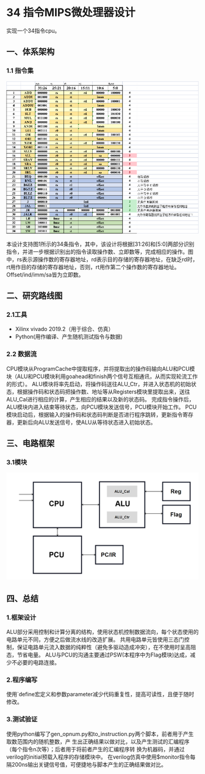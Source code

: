 # 34 指令MIPS微处理器设计
实现一个34指令cpu。

## 一、体系架构

### 1.1 指令集

![pic1](https://github.com/WongYuetYee/CPU34/blob/main/gen_instruction/%E5%9B%BE%E7%89%871.png)

本设计支持图1所示的34条指令，其中，该设计将根据[31:26]和[5:0]两部分识别指令，并进一步根据识别出的指令读取操作数、立即数等，完成相应的操作。图中，rs表示源操作数的寄存器地址，rd表示目的存储的寄存器地址，在缺乏rd时，rt用作目的存储的寄存器地址，否则，rt用作第二个操作数的寄存器地址。
Offset/ind/imm/sa皆为立即数。

## 二、研究路线图
### 2.1工具
- Xilinx vivado 2019.2（用于综合、仿真）
- Python(用作编译、产生随机测试指令与数据)

### 2.2 数据流
CPU模块从ProgramCache中提取程序，并将提取出的操作码输向ALU和PCU模块（ALU和PCU模块利用goahead和finish两个信号互相通讯，从而实现轮流工作的形式）。
ALU模块将率先启动，将操作码送往ALU_Ctr，并进入状态机的初始状态，根据操作码和状态码把操作数、地址等从Registers模块里提取出来，送往ALU_Cal进行相应的计算，产生相应的结果以及新的状态码。
完成指令操作后，ALU模块内进入结束等待状态，向PCU模块发送信号，PCU模块开始工作。
PCU模块启动后，根据输入的操作码和状态码判断是否进行程序跳转，更新指令寄存器，更新后向ALU发送信号，使ALU从等待状态进入初始状态。

## 三、电路框架
### 3.1模块
![pic2](https://github.com/WongYuetYee/CPU34/blob/main/gen_instruction/%E5%9B%BE%E7%89%872.png)

## 四、总结
### 1.框架设计
ALU部分采用控制和计算分离的结构，使用状态机控制数据流向，每个状态使用的电路单元不同，方便之后做流水线的改造扩展。
共用电路单元皆使用三态门控制，保证电路单元流入数据的纯粹性（避免多驱动造成冲突），在不使用时呈高阻态，节省电量。
ALU与PCU的沟通主要通过PSW(本程序中为Flag模块)达成，减少不必要的电路连接。

### 2.程序编写
使用`define宏定义和参数parameter减少代码重复性，提高可读性，且便于随时修改。

### 3.测试验证
使用python编写了gen_opnum.py和to_instruction.py两个脚本，前者用于产生取数范围内的随机整数，产	生出正确结果以做对比，以及产生测试的汇编程序（每个指令n次等）；后者用于将前者产生的汇编程序转	换为机器码，并通过verilog的initial预载入程序的存储模块中。
在verilog仿真中使用$monitor指令每隔200ns输出关键信号值，可便捷地与脚本产生的正确结果做对比。

